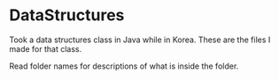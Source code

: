 # DataStructures
Took a data structures class in Java while in Korea. These are the files I made for that class.

Read folder names for descriptions of what is inside the folder.
